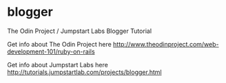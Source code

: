 # blogger
The Odin Project / Jumpstart Labs Blogger Tutorial

Get info about The Odin Project here http://www.theodinproject.com/web-development-101/ruby-on-rails

Get info about Jumpstart Labs here http://tutorials.jumpstartlab.com/projects/blogger.html
